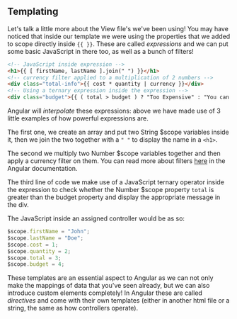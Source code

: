 ## Templating

Let's talk a little more about the View file's we've been using!  You may have noticed that inside our template we were using the properties that we added to scope directly inside `{{ }}`.  These are called *expressions* and we can put some basic JavaScript in there too, as well as a bunch of filters!

```html
<!-- JavaScript inside expression -->
<h1>{{ [ firstName, lastName ].join(" ") }}</h1>
<!-- currency filter applied to a multiplication of 2 numbers -->
<div class="total-info">{{ cost * quantity | currency }}</div>
<!-- Using a ternary expression inside the expression -->
<div class="budget">{{ ( total > budget ) ? "Too Expensive" : "You can buy it!" }}
```

Angular will *interpolate* these expressions: above we have made use of 3 little examples of how powerful expressions are.

The first one, we create an array and put two String $scope variables inside it, then we join the two together with a `" "` to display the name in a `<h1>`.

The second we multiply two Number $scope variables together and then apply a currency filter on them.  You can read more about filters [here](https://docs.angularjs.org/api/ng/filter) in the Angular documentation.

The third line of code we make use of a JavaScript ternary operator inside the expression to check whether the Number $scope property `total` is greater than the budget property and display the appropriate message in the div.

The JavaScript inside an assigned controller would be as so:

```js
$scope.firstName = "John";
$scope.lastName = "Doe";
$scope.cost = 1;
$scope.quantity = 2;
$scope.total = 3;
$scope.budget = 4;
```

These templates are an essential aspect to Angular as we can not only make the mappings of data that you've seen already, but we can also introduce custom elements completely!  In Angular these are called *directives* and come with their own templates (either in another html file or a string, the same as how controllers operate).